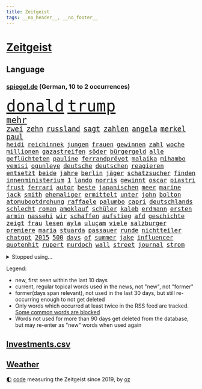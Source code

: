 ```yaml
---
title: Zeitgeist
tags: __no_header__, __no_footer__
---
```


# [Zeitgeist](https://oliz.io/zeitgeist/)

## Language

<h3><a href="https://www.spiegel.de" target="_blank">spiegel.de</a> (German, 10 to 2 occurrences)</h3>
<p style="font-family:monospace">
<span style="font-size:32pt"><a href="news_links.html#donald" class="current">donald</a></span>
<span style="font-size:32pt"><a href="news_links.html#trump" class="current">trump</a></span>
<br>
<span style="font-size:17pt"><a href="news_links.html#mehr" class="current">mehr</a></span>
<br>
<span style="font-size:14pt"><a href="news_links.html#zwei" class="current">zwei</a></span>
<span style="font-size:14pt"><a href="news_links.html#zehn" class="current">zehn</a></span>
<span style="font-size:14pt"><a href="news_links.html#russland" class="current">russland</a></span>
<span style="font-size:14pt"><a href="news_links.html#sagt" class="current">sagt</a></span>
<span style="font-size:14pt"><a href="news_links.html#zahlen" class="current">zahlen</a></span>
<span style="font-size:14pt"><a href="news_links.html#angela" class="current">angela</a></span>
<span style="font-size:14pt"><a href="news_links.html#merkel" class="current">merkel</a></span>
<span style="font-size:14pt"><a href="news_links.html#paul" class="current">paul</a></span>
<br>
<span style="font-size:12pt"><a href="news_links.html#heidi" class="current">heidi</a></span>
<span style="font-size:12pt"><a href="news_links.html#reichinnek" class="current">reichinnek</a></span>
<span style="font-size:12pt"><a href="news_links.html#jungen" class="current">jungen</a></span>
<span style="font-size:12pt"><a href="news_links.html#frauen" class="current">frauen</a></span>
<span style="font-size:12pt"><a href="news_links.html#gewinnen" class="current">gewinnen</a></span>
<span style="font-size:12pt"><a href="news_links.html#zahl" class="current">zahl</a></span>
<span style="font-size:12pt"><a href="news_links.html#woche" class="current">woche</a></span>
<span style="font-size:12pt"><a href="news_links.html#millionen" class="current">millionen</a></span>
<span style="font-size:12pt"><a href="news_links.html#gazastreifen" class="current">gazastreifen</a></span>
<span style="font-size:12pt"><a href="news_links.html#söder" class="current">söder</a></span>
<span style="font-size:12pt"><a href="news_links.html#bürgergeld" class="current">bürgergeld</a></span>
<span style="font-size:12pt"><a href="news_links.html#alle" class="current">alle</a></span>
<span style="font-size:12pt"><a href="news_links.html#geflüchteten" class="current">geflüchteten</a></span>
<span style="font-size:12pt"><a href="news_links.html#pauline" class="new">pauline</a></span>
<span style="font-size:12pt"><a href="news_links.html#ferrandprévot" class="new">ferrandprévot</a></span>
<span style="font-size:12pt"><a href="news_links.html#malaika" class="new">malaika</a></span>
<span style="font-size:12pt"><a href="news_links.html#mihambo" class="new">mihambo</a></span>
<span style="font-size:12pt"><a href="news_links.html#yemisi" class="new">yemisi</a></span>
<span style="font-size:12pt"><a href="news_links.html#ogunleye" class="new">ogunleye</a></span>
<span style="font-size:12pt"><a href="news_links.html#deutsche" class="current">deutsche</a></span>
<span style="font-size:12pt"><a href="news_links.html#deutschen" class="current">deutschen</a></span>
<span style="font-size:12pt"><a href="news_links.html#reagieren" class="current">reagieren</a></span>
<span style="font-size:12pt"><a href="news_links.html#entsetzt" class="current">entsetzt</a></span>
<span style="font-size:12pt"><a href="news_links.html#beide" class="current">beide</a></span>
<span style="font-size:12pt"><a href="news_links.html#jahre" class="current">jahre</a></span>
<span style="font-size:12pt"><a href="news_links.html#berlin" class="current">berlin</a></span>
<span style="font-size:12pt"><a href="news_links.html#jäger" class="current">jäger</a></span>
<span style="font-size:12pt"><a href="news_links.html#schatzsucher" class="new">schatzsucher</a></span>
<span style="font-size:12pt"><a href="news_links.html#finden" class="current">finden</a></span>
<span style="font-size:12pt"><a href="news_links.html#innenministerium" class="current">innenministerium</a></span>
<span style="font-size:12pt"><a href="news_links.html#1" class="current">1</a></span>
<span style="font-size:12pt"><a href="news_links.html#lando" class="current">lando</a></span>
<span style="font-size:12pt"><a href="news_links.html#norris" class="current">norris</a></span>
<span style="font-size:12pt"><a href="news_links.html#gewinnt" class="current">gewinnt</a></span>
<span style="font-size:12pt"><a href="news_links.html#oscar" class="current">oscar</a></span>
<span style="font-size:12pt"><a href="news_links.html#piastri" class="current">piastri</a></span>
<span style="font-size:12pt"><a href="news_links.html#frust" class="current">frust</a></span>
<span style="font-size:12pt"><a href="news_links.html#ferrari" class="current">ferrari</a></span>
<span style="font-size:12pt"><a href="news_links.html#autor" class="current">autor</a></span>
<span style="font-size:12pt"><a href="news_links.html#beste" class="current">beste</a></span>
<span style="font-size:12pt"><a href="news_links.html#japanischen" class="current">japanischen</a></span>
<span style="font-size:12pt"><a href="news_links.html#meer" class="current">meer</a></span>
<span style="font-size:12pt"><a href="news_links.html#marine" class="current">marine</a></span>
<span style="font-size:12pt"><a href="news_links.html#jack" class="current">jack</a></span>
<span style="font-size:12pt"><a href="news_links.html#smith" class="current">smith</a></span>
<span style="font-size:12pt"><a href="news_links.html#ehemaliger" class="current">ehemaliger</a></span>
<span style="font-size:12pt"><a href="news_links.html#ermittelt" class="current">ermittelt</a></span>
<span style="font-size:12pt"><a href="news_links.html#unter" class="current">unter</a></span>
<span style="font-size:12pt"><a href="news_links.html#john" class="current">john</a></span>
<span style="font-size:12pt"><a href="news_links.html#bolton" class="new">bolton</a></span>
<span style="font-size:12pt"><a href="news_links.html#atomubootdrohung" class="new">atomubootdrohung</a></span>
<span style="font-size:12pt"><a href="news_links.html#raffaele" class="new">raffaele</a></span>
<span style="font-size:12pt"><a href="news_links.html#palumbo" class="new">palumbo</a></span>
<span style="font-size:12pt"><a href="news_links.html#capri" class="current">capri</a></span>
<span style="font-size:12pt"><a href="news_links.html#deutschlands" class="current">deutschlands</a></span>
<span style="font-size:12pt"><a href="news_links.html#schlecht" class="current">schlecht</a></span>
<span style="font-size:12pt"><a href="news_links.html#roman" class="current">roman</a></span>
<span style="font-size:12pt"><a href="news_links.html#amoklauf" class="current">amoklauf</a></span>
<span style="font-size:12pt"><a href="news_links.html#schüler" class="current">schüler</a></span>
<span style="font-size:12pt"><a href="news_links.html#kaleb" class="new">kaleb</a></span>
<span style="font-size:12pt"><a href="news_links.html#erdmann" class="new">erdmann</a></span>
<span style="font-size:12pt"><a href="news_links.html#ersten" class="current">ersten</a></span>
<span style="font-size:12pt"><a href="news_links.html#armin" class="current">armin</a></span>
<span style="font-size:12pt"><a href="news_links.html#nassehi" class="new">nassehi</a></span>
<span style="font-size:12pt"><a href="news_links.html#wir" class="current">wir</a></span>
<span style="font-size:12pt"><a href="news_links.html#schaffen" class="current">schaffen</a></span>
<span style="font-size:12pt"><a href="news_links.html#aufstieg" class="current">aufstieg</a></span>
<span style="font-size:12pt"><a href="news_links.html#afd" class="current">afd</a></span>
<span style="font-size:12pt"><a href="news_links.html#geschichte" class="current">geschichte</a></span>
<span style="font-size:12pt"><a href="news_links.html#zeigt" class="current">zeigt</a></span>
<span style="font-size:12pt"><a href="news_links.html#frau" class="current">frau</a></span>
<span style="font-size:12pt"><a href="news_links.html#lesen" class="current">lesen</a></span>
<span style="font-size:12pt"><a href="news_links.html#ayla" class="new">ayla</a></span>
<span style="font-size:12pt"><a href="news_links.html#uluçam" class="new">uluçam</a></span>
<span style="font-size:12pt"><a href="news_links.html#viele" class="current">viele</a></span>
<span style="font-size:12pt"><a href="news_links.html#salzburger" class="current">salzburger</a></span>
<span style="font-size:12pt"><a href="news_links.html#premiere" class="current">premiere</a></span>
<span style="font-size:12pt"><a href="news_links.html#maria" class="current">maria</a></span>
<span style="font-size:12pt"><a href="news_links.html#stuarda" class="new">stuarda</a></span>
<span style="font-size:12pt"><a href="news_links.html#passauer" class="new">passauer</a></span>
<span style="font-size:12pt"><a href="news_links.html#runde" class="current">runde</a></span>
<span style="font-size:12pt"><a href="news_links.html#nichtteiler" class="new">nichtteiler</a></span>
<span style="font-size:12pt"><a href="news_links.html#chatgpt" class="current">chatgpt</a></span>
<span style="font-size:12pt"><a href="news_links.html#2015" class="current">2015</a></span>
<span style="font-size:12pt"><a href="news_links.html#500" class="current">500</a></span>
<span style="font-size:12pt"><a href="news_links.html#days" class="current">days</a></span>
<span style="font-size:12pt"><a href="news_links.html#of" class="current">of</a></span>
<span style="font-size:12pt"><a href="news_links.html#summer" class="current">summer</a></span>
<span style="font-size:12pt"><a href="news_links.html#jake" class="current">jake</a></span>
<span style="font-size:12pt"><a href="news_links.html#influencer" class="current">influencer</a></span>
<span style="font-size:12pt"><a href="news_links.html#quotenhit" class="new">quotenhit</a></span>
<span style="font-size:12pt"><a href="news_links.html#rupert" class="current">rupert</a></span>
<span style="font-size:12pt"><a href="news_links.html#murdoch" class="current">murdoch</a></span>
<span style="font-size:12pt"><a href="news_links.html#wall" class="current">wall</a></span>
<span style="font-size:12pt"><a href="news_links.html#street" class="current">street</a></span>
<span style="font-size:12pt"><a href="news_links.html#journal" class="current">journal</a></span>
<span style="font-size:12pt"><a href="news_links.html#strom" class="current">strom</a></span>
</p>
<details>
<summary>Stopped using...</summary>
<p class="former" style="font-size:12pt">
ausgezeichnet(1746) kündigen(1745) sonne(1745) besiegt(1744) corona(1744) draußen(1744) führende(1744) nötig(1744) oberbürgermeister(1744) zweiter(1744) solidarität(1743) kritisierte(1742) lisa(1742) moderne(1742) niederlanden(1742) schlug(1742) versorgt(1742) vorsitzende(1742) beschluss(1741) betreiber(1741) einstieg(1741) ermitteln(1741) juden(1741) räumen(1741) beweisen(1740) bruder(1740) olaf(1740) polizeieinsatz(1740) scheiterte(1740) signal(1740) theater(1740) benzin(1739) insgesamt(1739) durchsetzen(1738) extreme(1738) kurzfristig(1738) diskutieren(1737) energien(1737) entwicklungen(1737) ließen(1737) themen(1737) überrascht(1737) beachten(1736) befindet(1736) korruption(1736) kostet(1736) programm(1736) punkt(1736) stürmer(1736) volksrepublik(1736) weltweiten(1736) endgültig(1735) kleiner(1735) orbán(1735) queen(1735) stammt(1735) warf(1735) fleisch(1734) oberste(1734) richtige(1734) tötung(1734) unmut(1734) distanziert(1733) hotels(1733) i(1733) ungarns(1733) verpassen(1733) dürften(1732) klinik(1732) online(1732) 29(1731) ton(1731) geriet(1729) vorstellen(1728) schauen(1727) venezuela(1727) 23(1724) aktivistin(1724) brechen(1724) toter(1724) warm(1724) beiträge(1723) vieles(1723) harten(1722) fachleute(1721) ehe(1720) königin(1719) cduchef(1716) spitzenreiter(1713) abstieg(1710) fortsetzung(1709) munition(1707) thüringer(1702) ausgetragen(1688) verdoppelt(1688) aktionen(1676) last(1673) werte(1549) anführer(1479) autoren(1464) wellen(1449) weibliche(1445) erhofft(1423) irritiert(1397) demo(1377) rande(1342) tradition(1328) erschwert(1301) einheit(1262) 2014(1259) versagen(1245) schneiden(1223) patrick(1211) 48(1194) ausstieg(1187) locken(1179) harter(1160) politisches(1150) grünenpolitikerin(1147) debattiert(1146) schwächen(1140) veröffentlichen(1131) tierschützer(1130) spitzt(1125) profi(1123) wissenschaft(1108) geste(1107) fpö(1089) notruf(1081) führten(1075) yorker(1043) gerechtfertigt(1040) überraschenden(1019) großeinsatz(1007) mama(998) mitarbeitern(983) singt(968) verbrenner(964) muster(952) gesagt(950) gestalten(949) heimische(933) perfekten(932) sachsens(924) passanten(921) startups(901) weimar(901) kleinere(893) zuckerberg(876) fließen(853) dringen(847) beides(843) hauptrolle(843) mannheim(841) diplomatische(840) deutlicher(825) gewalttaten(820) hoeneß(819) fühlte(807) parteitag(802) küche(794) vergleicht(783) sizilien(773) überlegen(754) langjährigen(750) quellen(749) prägen(701) negative(695) mary(692) schach(690) trinken(681) phänomen(677) gewinner(675) fußballfans(670) belästigt(665) lebende(661) verfolgte(661) franzosen(660) tatverdächtiger(658) management(647) bundes(631) 1990(630) tennisprofi(622) signalisiert(608) künftige(607) erfahrung(605) franzose(602) geiselnahme(602) jacob(596) golden(589) stuttgarter(582) straftäter(581) umstrittenes(579) dubai(578) rauch(575) offensichtlich(574) erfuhr(573) paare(573) zeitalter(567) giftige(565) on(562) ordentlich(550) wofür(541) südkoreanischen(540) zurückziehen(528) go(526) manipulation(526) offenbaren(524) abgewiesen(520) minderjährigen(517) auslösen(513) fragte(513) klette(510) häusern(509) verzögern(508) dein(504) einfacher(501) rheinmetall(500) gleiche(496) kreativ(495) sabotage(495) märkte(489) kaputt(487) haiti(482) messerangriff(478) lieder(476) boss(470) anwesen(466) fangen(466) ursachen(465) leidenschaft(464) gesenkt(460) gipfel(460) anschläge(454) zahlreicher(454) bräuchte(453) beeindruckt(451) prägt(451) rechnung(451) flog(450) parteispitze(448) verspielt(444) usgericht(440) kundschaft(439) wittert(439) laufender(435) automaten(433) 21jährige(432) films(428) gewusst(428) liest(424) organisiert(422) gemessen(421) übel(418) beschließen(414) kurswechsel(408) esken(406) münchens(405) neuestes(403) feinde(402) fitness(402) royal(402) suchten(400) co₂ausstoß(399) rekordsumme(399) sätzen(399) gebissen(398) schwangerschaft(396) exfreundin(395) nervös(395) 28jähriger(392) autounfall(384) zeitplan(384) strategien(382) kümmern(381) erfinden(379) abriss(374) ertrunken(372) zerstörten(364) regiert(362) pennsylvania(359) abbrechen(355) drohenden(355) zukommt(353) innenstadt(352) weiblichen(349) nähert(348) elbe(347) allzu(346) konkret(345) britin(341) widerspruch(338) erleichtern(337) one(336) thesen(335) astronomie(332) anhaltende(331) arnold(329) daniela(328) hergestellt(328) besetzen(327) nina(327) 2011(326) drohender(321) flüchtet(321) globaler(321) verbannt(321) streichung(320) stadtteil(319) usbürger(317) strafmaß(314) krebserkrankung(311) rechtswidrig(310) doku(309) verhinderte(309) gefördert(307) fahrlässiger(305) gebraucht(305) festgehalten(302) bernhard(301) eberl(301) kabel(301) notwendig(301) spiegelrecherchen(297) wirtschaftlichen(297) direkte(296) geringe(296) handyverbot(296) 37jähriger(295) räumte(294) eingeliefert(292) gesetzlichen(292) mächtigste(290) indigene(288) verteidigungsausgaben(286) morgens(285) psg(285) debattieren(284) as(283) heutzutage(281) fische(280) zustimmen(279) hilflos(276) bewirken(272) erik(271) ungeklärt(270) apps(269) made(269) paderborn(269) manipulieren(268) französischer(267) sprit(267) vorstellungen(267) autorinnen(266) natogeneralsekretär(265) unbewohnbar(263) 40jährigen(260) meteorologen(259) zustände(259) aussetzung(258) tauscht(257) kommissar(256) heutige(253) oberlandesgericht(253) künftiger(251) saarbrücken(251) blatt(249) nordkoreanische(248) joseph(247) bedrohungen(245) sánchez(241) schulzeit(240) siemens(240) mobile(239) repräsentantenhaus(237) zurückzukehren(237) verstanden(236) behandeln(235) jesus(235) kommissarin(235) beschwerde(234) telefonat(234) ausfällen(233) leiten(230) brachten(229) dating(229) neuesten(227) rechtsradikalen(225) medienberichte(224) altkanzlerin(221) dringender(220) marius(220) haftbedingungen(219) begreifen(215) hongkong(214) pferdesport(214) nachnamen(213) oppositionspartei(212) streng(212) oberbayern(210) psychisch(210) komplizierter(209) mitgliedschaft(209) zündet(208) demonstrierten(207) stille(207) vergehen(207) spurensuche(206) verwirrung(205) durcheinander(204) estland(204) fehlten(204) dokumentiert(203) bayrou(201) chaotische(200) gelbhaar(200) antonio(199) weite(199) kriegt(198) einsetzt(197) oppositionellen(197) iphone(196) natochef(196) blockade(195) charité(195) freiheitsstrafen(195) 14jähriger(194) gegenspieler(194) magdeburger(193) slowene(192) familiennachzug(190) krankenhauses(189) mund(189) arte(188) currywurst(188) fahrten(187) ruder(187) ostdeutschen(186) vorteil(185) bewaffneten(184) bewegte(183) karibik(183) linker(183) anfangen(182) dinosauriern(182) finanzmärkte(182) gewöhnen(181) natascha(181) 41jährige(179) diverse(179) gerechtigkeit(179) kartellamt(179) menschengruppe(179) scheidet(179) trauerfeier(179) lehrern(178) teslachefs(178) mütterrente(177) klimaneutralität(176) linkenpolitikerin(176) spiegelleser(176) bedingt(175) kinderinterview(175) messerangreifer(175) schneider(175) stört(174) abgeschaltet(173) unschuldig(173) uran(173) drohnenangriffe(172) militärausgaben(172) natostaaten(172) gläubige(171) interviews(171) grill(170) einzuschränken(169) istanbuler(169) bombe(168) großartigen(167) mentale(167) ernennung(166) spielplatz(164) spioniert(163) mittendrin(162) 33jährige(161) parlamentarische(160) agentur(158) auszuschließen(158) stadtrat(158) stattet(158) verringern(158) dekrete(157) pressefreiheit(156) 1945(155) brancheninsider(155) soldatinnen(155) belohnung(154) nützt(154) fossile(152) istanbuls(152) riesiges(152) usarmee(152) arbeitslosenzahl(151) rüdiger(151) 65(150) kiapp(150) massenproteste(149) to(149) berechnung(148) klargestellt(148) massenpanik(148) personelle(148) untersuchungsbericht(148) überraschen(146) cannes(145) handynutzung(145) heißer(144) unterscheiden(144) gemälde(142) karneval(142) unklarheit(142) bezahlte(141) eingestochen(141) kernfusion(141) out(141) zögert(141) haie(140) scheinbar(140) 26jährigen(139) griechischen(139) inhaftierte(139) karlheinz(139) kotropfen(138) bürgerrechte(134) tiefsten(134) verblüffend(134) hormone(133) kollabiert(133) selbstständig(133) bitter(132) engagieren(132) world(132) zweifelhafte(132) 25jähriger(131) forscherteam(131) fraktionsvorsitzende(131) 38jährigen(130) einsparungen(130) spiegeltalk(130) trauung(130) vorantreiben(130) basketball(129) missbrauchsprozess(129) dokumentarfilm(128) fazit(128) miterlebt(128) momenten(127) rückzieher(127) senkung(127) cent(126) kanadier(126) führenden(125) newsupdate(125) schifffahrt(125) behindern(123) flüssigkeit(123) mindestlohns(123) stach(123) bbc(122) erholt(122) kohlenmonoxidvergiftung(122) schlupfloch(122) sondervermögen(122) friedens(121) lauren(121) jünger(120) umweltschutz(120) côte(119) moderna(119) parkinson(119) 1400(118) 14jährigen(118) atlético(118) leaks(118) masern(118) sommermärchenprozess(118) beifahrer(117) gegenstände(117) getraut(115) heimatschutzministerin(115) ukrainern(115) wohnungsnot(115) beate(114) gelüftet(114) lgbtqcommunity(113) wels(113) himmelskörper(112) atubolu(111) doping(111) zittert(111) sicherheitsbedenken(110) denkmal(109) indes(109) patient(109) riet(109) zweijährige(109) einsturz(108) erneutes(108) inhaftierung(108) kreuzberg(108) gnade(107) oklahoma(107) priorität(107) telefonieren(107) ölpreise(107) gefüllt(106) verkürzen(106) events(105) unangenehm(105) diskothek(104) schlau(104) verschluss(104) vorlesen(104) disney(103) dörfern(103) einreisen(103) harsch(103) klasse(103) minderheiten(103) verlorene(102) erfand(101) staatlich(101) gewöhnt(100) regelt(100) zulieferer(100) gefährlichsten(99) verteidigte(99) robuste(98) wirksamkeit(98) zuständigen(98) 16jährigen(95) aufreger(95) harvard(95) hochzeitsfeier(95) kassieren(95) entlasten(94) grasser(94) hochhauses(94) moschee(94) oppositionschef(94) spdvorsitz(94) özel(94) erreichbar(93) etlichen(93) gleichermaßen(93) angehenden(92) dröge(92) kleingarten(92) parken(92) wappnen(92) erneutem(91) hitzewellen(91) ladung(91) schwedischer(91) urlaubsparadies(91) verhaltensmuster(91) warme(91) angefacht(90) auftragsbücher(90) del(90) pünktlicher(90) trennungen(90) überwiegend(90) arthur(89) designs(89) entertainerin(89) geheim(89) hagel(89) missverstanden(89) prächtig(89) digitaler(88) erfindet(88) erwerb(88) mahnte(88) mysteriösen(88) security(88) aerospace(87) hörer(87) nachgefragt(87) terrorverdacht(87) entsteht(86) ersteigert(86) ire(86) trockener(86) wohlbefinden(86) özgür(86) alben(85) aussagekraft(85) autoverkehr(85) befahrene(85) hauptfigur(85) konservativer(85) network(85) neunten(85) spitzenduo(85) springsteen(85) verehrt(85) brannte(84) erzieher(84) gun(84) lilian(84) quadratkilometer(84) somalier(84) steuerhinterziehung(84) zurückzuziehen(84) 89jährige(83) einflussreicher(83) netze(83) olivia(83) rüstungskonzern(83) anzuwerben(82) ausgerückt(82) feuerwehren(82) interpretation(82) kzgedenkstätte(82) schwersten(82) sportwelt(82) tarifpartner(82) ticket(82) zaun(82) finanzkrise(81) komödie(81) schlaganfall(81) verschleiern(81) abgetaucht(80) bielefelder(80) dünne(80) frisches(80) gedächtnis(80) held(80) ingamekäufe(80) kanäle(80) kostüme(80) lobte(80) uli(80) algerien(79) bezweifeln(79) farben(79) feuerwehreinsatz(79) geburtsnamen(79) leblose(79) rüstungsgüter(79) kirchheim(78) lindau(78) mangelernährung(78) sumpf(78) woltemade(78) neulich(77) widersacherin(77) atombombenabwurf(76) auslandssemester(76) ernsten(76) fach(76) hiroshima(76) rätselhaften(76) tierheim(76) alzheimer(75) futtern(75) symptome(75) they(75) übernahmeangebot(75) komplexer(74) morgenstunden(74) organisierten(74) südtirol(74) usbasis(74) useliteuni(74) kinderlähmung(73) kreuzfahrtschiff(73) lennon(73) massenschlägerei(73) mdr(73) ono(73) strafrechtlich(73) temperamente(73) thilo(73) yoko(73) ärgernis(73) elizabeth(72) nachfolgers(72) rutte(72) simple(72) älterer(72) konserviert(71) kriegsgefangene(71) beantragen(70) christ(70) gesundheitsministerium(70) kaschmir(70) pommes(70) schelte(70) touristin(70) bewusste(69) elordi(69) ezigaretten(69) frühzeitig(69) linkenfraktionschefin(69) schwimmbads(69) spendet(69) telefonate(69) waldbrandes(69) abgestraft(68) blüht(68) gase(68) künstlerin(68) volksentscheid(68) 1998(67) bewusstlosigkeit(67) darsteller(67) gemeinsamkeit(67) giovanni(67) thunder(67) brisante(66) eisbach(66) eisbachwelle(66) gesundheitsschäden(66) rückschritt(66) stadtverwaltung(66) traditionen(66) zigaretten(66) gebrauchtwagen(65) lorde(65) wiederhergestellt(65) 94jährige(64) bildungsminister(64) einziger(64) sevilla(64) arbeitsministerin(63) blätter(63) gideon(63) grundlegenden(63) mcelhenney(63) rob(63) sa’ar(63) schattenpräsident(63) virginia(63) zivilen(63) 112(62) mitgliedsländer(62) rechtsbruch(62) ungesundem(62) 12000(61) klagenfurt(61) schäfer(61) ständige(61) bedrohliche(60) mädchens(60) popstars(60) spitzengespräch(60) todoliste(60) ausüben(59) kaschmirkonflikt(59) kostenlose(59) oppositionsführer(59) zugänglich(59) behält(58) francisco(58) inszenierte(58) modetrend(58) schulsystem(58) höchstem(57) schulhort(57) trips(57) usflugzeugbauer(57) vorliest(57) einzigartigen(56) grillen(56) kröv(56) mrnaimpfstoff(56) schulessen(56) spart(56) afdverbot(55) behördenchefin(55) verbraucht(55) 103(54) buffett(54) kampfjet(54) maximilian(54) setzten(54) trainingsunfall(54) unterschrieben(54) warren(54) auschwitzüberlebende(53) ministers(53) naiv(53) obenauf(53) raketenbeschuss(53) softwarekonzern(53) spielplan(53) stinkt(53) weimarer(53) personenminen(52) stufen(52) fehlenden(51) fraktionen(51) karton(51) ungarische(51) blamage(50) exkanzler(50) geschildert(50) missbrauchsdarstellungen(50) regierungserklärung(50) statiker(50) krankenbett(49) megaevent(49) missbrauchsskandal(49) absurd(48) brandgefährlich(48) forschen(48) gabi(48) geheimdienstkontrollgremium(48) pride(48) schlägerei(48) schülervertretung(48) versäumnisse(48) abiturprüfungen(47) befunden(47) blei(47) cassie(47) cnn(47) gleichgesinnte(47) ines(47) mannschaften(47) mindestlohnkommission(47) schwerdtner(47) sexualisierte(47) wenigsten(47) geschützte(46) typen(46) vierfachmord(46) willkommene(46) aufweichen(45) ausdrücklich(45) dämonen(45) mitgemeint(45) schicksale(45) schönes(45) smarten(45) trotzen(45) vollzeit(45) angegeben(44) anrufen(44) misst(44) auffangstation(43) auftraggeber(43) existenziellen(43) frauenbild(43) katrin(43) mähroboter(43) steuergesetz(43) truppenübungsplatz(43) zoff(43) 2001(42) a2(42) prideparade(42) robotaxis(42) stabile(42) zwangsläufig(42) übertragung(42) bonität(41) führungsposten(41) kniet(41) kontrahenten(41) maßstäbe(41) natogipfel(41) anwesend(40) bundesbildungsministerin(40) bundeskriminalamt(40) cdugesundheitsministerin(40) finalserie(40) jim(40) spatzen(40) krankenhausreform(39) parteifreundin(39) peta(39) timo(39) vermittlung(39) wissenschaftlicher(39) anschein(38) dopingspiele(38) dörfer(38) enhanced(38) eukommissarin(38) hochgeschwindigkeitszug(38) immens(38) topspieler(38) transformation(38) trikots(38) ultimative(38) wahllos(38) zuschlag(38) boeselager(37) entspannung(37) euklimaziel(37) garantiert(37) harvarduniversität(37) iranischer(37) matern(37) oberstes(37) reis(37) schlummern(37) tauben(37) #metoobewegung(36) cover(36) exportiert(36) gewehrt(36) lys(36) millionenspiel(36) schlagerstar(36) tasse(36) eindeutig(35) geregelt(35) sichtungen(35) f1(34) foster(34) kitraining(34) präsenz(34) bundesweite(33) integriert(33) renommiertesten(33) verbrauchern(33) zwickauer(33) ausgeschaltet(32) beratung(32) entspannte(32) grünenfraktionschefin(32) knobloch(32) lebensphase(32) rennwagen(32) schwadroniert(32) u2(32) antisemitismusbeauftragte(31) kate(31) übertragen(31) bildungssenatorin(30) grundrechte(30) peanuts(30) steilen(30) vegetarisches(30) verbliebene(30) langfristige(29) anspannung(28) dorfes(28) fernsehkoch(28) ohren(28) quereinstieg(28) regierungskrise(28) annkathrin(27) bomber(27) einbürgerung(27) eröffnete(27) feindbild(27) gestand(27) kanonen(27) leeren(27) lötschental(27) nachbar(27) passend(27) rastet(27) schwung(27) surfer(27) theoretisch(27) trottel(27) wangen(27) bear(26) bänder(26) kippen(26) mac(26) ambivalente(25) diäten(25) dome(25) investitionsbooster(25) krankschreiben(25) leitung(25) linh(25) spiegelautor(25) steuerentlastungen(25) verkündung(25) ahnen(24) ardern(24) erpressung(24) jacinda(24) rechenzentren(24) schiffes(24) wettlauf(24) abholen(23) authentisch(23) komplizen(23) mangelndem(23) mittelstand(23) schreckschusspistolen(23) unrechtmäßig(23) verzockt(23) ankunft(22) euländern(22) gilgeousalexander(22) habecks(22) herrscher(22) meeresschutz(22) schlimmeres(22) shai(22) thermometer(22) ungehinderte(22) unterschieden(22) abkühlung(21) beautiful(21) familiennachzugs(21) haar(21) hecke(20) kampfdrohnen(20) leine(20) schwarzenegger(20) errichtete(19) feindschaft(19) kisystem(19) kormbaki(19) scheue(19) umgesetzt(19) unoozeankonferenz(19) angriffs(18) compact(18) erlitt(18) football(18) geliebtes(18) gudkow(18) machtbasis(18) mittelfränkischen(18) regimegegner(18) sitzplätze(18) u21em(18) amazongründer(17) atomanlagen(17) außerirdische(17) klimaanlage(17) sky(17) anwohnern(16) extras(16) lgbtq(16) statistischen(16) u21(16) underdog(16) wanderin(16) zufall(16) compactmagazin(15) genehmigte(15) intensiver(15) schutzstatus(15) anlegt(14) compactverbot(14) dürren(14) everglades(14) nbameisterschaft(14) neuwagen(14) springerstiefel(14) überschüttet(14) argumente(13) erheblichen(13) geschaut(13) iranisraelkonflikt(13) knöpfe(13) maskenpflicht(13) mclarenpiloten(13) pflegen(13) verdrängt(13) ätna(13) ölpreis(13) albumcover(12) carpenter(12) formel1film(12) marathons(12) month(12) nagel(12) sabrina(12) bauturbo(11) cdufrau(11) coronamaskenaffäre(11) daily(11) gemobbten(11) güntherwünsch(11) lehrers(11) newsblog(11) schwitzt(11) selbstbewusster(11) sozialisten(11)
</p>
</details>
<p>Legend:
<ul>
<li><span class="new">new</span>, first seen within the last 10 days</li>
<li><span class="current">current</span>, regular topical words used in the news, not "new", not "former"</li>
<li><span class="former">former(days span relevant)</span>, not used in the last 30 days, but still re-occurring enough to not get deleted</li>
<li>Only words which occurred at least twice in the RSS feed are tracked. <a href="language/filters.py">Some common words are blocked</a></li>
<li>Words not used for more than 90 days get deleted from the database, but may re-enter as "new" words when used again</li>
</ul>
</p>

## [Investments](investments.html)[.csv](investments.csv)

## [Weather](weather.html)

<footer>
<a href="javascript:toggleTheme()" class="nav">🌓</a>
<a href="https://github.com/ooz/zeitgeist">code</a> measuring the Zeitgeist since 2019, by <a href="https://oliz.io">oz</a>
</footer>
